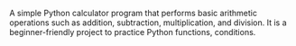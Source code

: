 A simple Python calculator program that performs basic arithmetic operations such as addition, subtraction, multiplication, and division. It is a beginner-friendly project to practice Python functions, conditions. 
